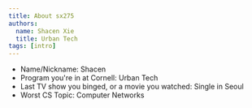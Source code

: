 ```yaml
---
title: About sx275
authors:
  name: Shacen Xie
  title: Urban Tech
tags: [intro]
---
```


- Name/Nickname: Shacen
- Program you're in at Cornell: Urban Tech
- Last TV show you binged, or a movie you watched: Single in Seoul
- Worst CS Topic: Computer Networks
